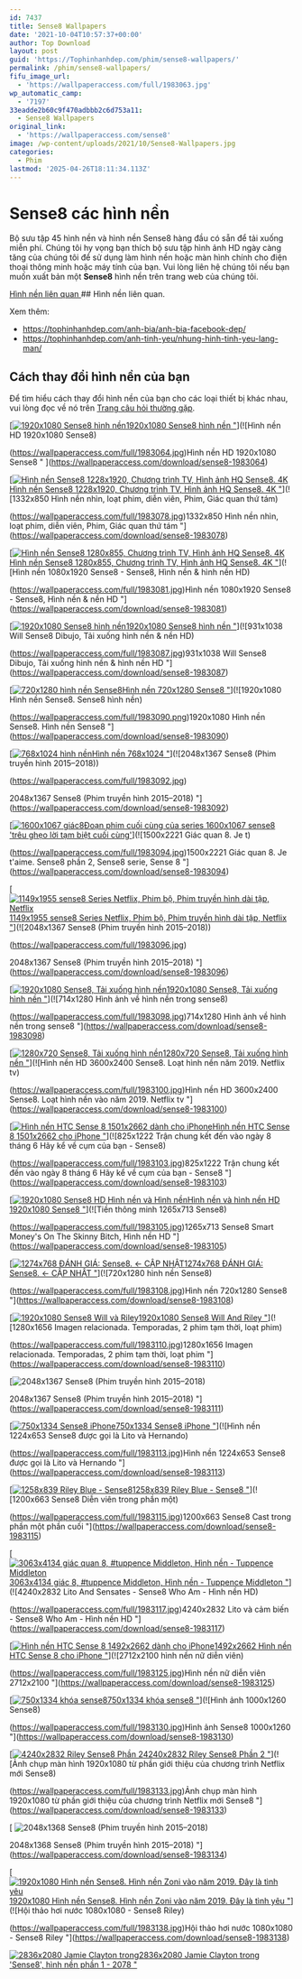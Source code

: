```yaml
---
id: 7437
title: Sense8 Wallpapers
date: '2021-10-04T10:57:37+00:00'
author: Top Download
layout: post
guid: 'https://Tophinhanhdep.com/phim/sense8-wallpapers/'
permalink: /phim/sense8-wallpapers/
fifu_image_url:
  - 'https://wallpaperaccess.com/full/1983063.jpg'
wp_automatic_camp:
  - '7197'
33eadde2b60c9f470adbbb2c6d753a11:
  - Sense8 Wallpapers
original_link:
  - 'https://wallpaperaccess.com/sense8'
image: /wp-content/uploads/2021/10/Sense8-Wallpapers.jpg
categories:
  - Phim
lastmod: '2025-04-26T18:11:34.113Z'
---
```

# Sense8 các hình nền

Bộ sưu tập 45 hình nền và hình nền Sense8 hàng đầu có sẵn để tải xuống miễn phí. Chúng tôi hy vọng bạn thích bộ sưu tập hình ảnh HD ngày càng tăng của chúng tôi để sử dụng làm hình nền hoặc màn hình chính cho điện thoại thông minh hoặc máy tính của bạn. Vui lòng liên hệ chúng tôi nếu bạn muốn xuất bản một **Sense8** hình nền trên trang web của chúng tôi.

[Hình nền liên quan ](#related) ## Hình nền liên quan.

   
 Xem thêm:

   
- <https://tophinhanhdep.com/anh-bia/anh-bia-facebook-dep/>
- <https://tophinhanhdep.com/anh-tinh-yeu/nhung-hinh-tinh-yeu-lang-man/>

## Cách thay đổi hình nền của bạn

Để tìm hiểu cách thay đổi hình nền của bạn cho các loại thiết bị khác nhau, vui lòng đọc về nó trên [Trang câu hỏi thường gặp](https://tophinhanhdep.com/faq/).

  
[[![1920x1080 Sense8 hình nền](https://wallpaperaccess.com/full/1983063.jpg)1920x1080 Sense8 hình nền "](https://wallpaperaccess.com/download/sense8-1983063)](![Hình nền HD 1920x1080 Sense8)

(https://wallpaperaccess.com/full/1983064.jpg)Hình nền HD 1920x1080 Sense8 " ](https://wallpaperaccess.com/download/sense8-1983064)

[[![Hình nền Sense8 1228x1920, Chương trình TV, Hình ảnh HQ Sense8.  4K](https://wallpaperaccess.com/full/1695664.jpg)Hình nền Sense8 1228x1920, Chương trình TV, Hình ảnh HQ Sense8. 4K "](https://wallpaperaccess.com/download/sense8-1695664)](![1332x850 Hình nền nhìn, loạt phim, diễn viên, Phim, Giác quan thứ tám)

(https://wallpaperaccess.com/full/1983078.jpg)1332x850 Hình nền nhìn, loạt phim, diễn viên, Phim, Giác quan thứ tám "](https://wallpaperaccess.com/download/sense8-1983078)

[[![Hình nền Sense8 1280x855, Chương trình TV, Hình ảnh HQ Sense8.  4K](https://wallpaperaccess.com/full/1983080.jpg)Hình nền Sense8 1280x855, Chương trình TV, Hình ảnh HQ Sense8. 4K "](https://wallpaperaccess.com/download/sense8-1983080)](![Hình nền 1080x1920 Sense8 - Sense8, Hình nền & hình nền HD)

(https://wallpaperaccess.com/full/1983081.jpg)Hình nền 1080x1920 Sense8 - Sense8, Hình nền &amp; nền HD "](https://wallpaperaccess.com/download/sense8-1983081)

[[![1920x1080 Sense8 hình nền](https://wallpaperaccess.com/full/1983083.jpg)1920x1080 Sense8 hình nền "](https://wallpaperaccess.com/download/sense8-1983083)](![931x1038 Will Sense8 Dibujo, Tải xuống hình nền & nền HD)

(https://wallpaperaccess.com/full/1983087.jpg)931x1038 Will Sense8 Dibujo, Tải xuống hình nền &amp; hình nền HD "](https://wallpaperaccess.com/download/sense8-1983087)

[[![720x1280 hình nền Sense8](https://wallpaperaccess.com/full/1983089.jpg)Hình nền 720x1280 Sense8 "](https://wallpaperaccess.com/download/sense8-1983089)](![1920x1080 Hình nền Sense8.  Sense8 hình nền)

(https://wallpaperaccess.com/full/1983090.png)1920x1080 Hình nền Sense8. Hình nền Sense8 "](https://wallpaperaccess.com/download/sense8-1983090)

[[![768x1024 hình nền](https://wallpaperaccess.com/full/1983091.jpg)Hình nền 768x1024 "](https://wallpaperaccess.com/download/sense8-1983091)](![2048x1367 Sense8 (Phim truyền hình 2015–2018))

(https://wallpaperaccess.com/full/1983092.jpg)

2048x1367 Sense8 (Phim truyền hình 2015–2018) "](https://wallpaperaccess.com/download/sense8-1983092)

[[![1600x1067 giác8](https://wallpaperaccess.com/full/1983093.jpg)Đoạn phim cuối cùng của series 1600x1067 sense8 'trêu ghẹo lời tạm biệt cuối cùng'](https://wallpaperaccess.com/download/sense8-1983093)](![1500x2221 Giác quan 8. Je t)

(https://wallpaperaccess.com/full/1983094.jpg)1500x2221 Giác quan 8. Je t'aime. Sense8 phần 2, Sense8 serie, Sense 8 "](https://wallpaperaccess.com/download/sense8-1983094)

[[![1149x1955 sense8 Series Netflix, Phim bộ, Phim truyền hình dài tập, Netflix](https://wallpaperaccess.com/full/1983095.jpg)1149x1955 sense8 Series Netflix, Phim bộ, Phim truyền hình dài tập, Netflix "](https://wallpaperaccess.com/download/sense8-1983095)](![2048x1367 Sense8 (Phim truyền hình 2015–2018))

(https://wallpaperaccess.com/full/1983096.jpg)

2048x1367 Sense8 (Phim truyền hình 2015–2018) "](https://wallpaperaccess.com/download/sense8-1983096)

[[![1920x1080 Sense8, Tải xuống hình nền](https://wallpaperaccess.com/full/1983097.jpg)1920x1080 Sense8, Tải xuống hình nền "](https://wallpaperaccess.com/download/sense8-1983097)](![714x1280 Hình ảnh về hình nền trong sense8)

(https://wallpaperaccess.com/full/1983098.jpg)714x1280 Hình ảnh về hình nền trong sense8 "](https://wallpaperaccess.com/download/sense8-1983098)

[[![1280x720 Sense8, Tải xuống hình nền](https://wallpaperaccess.com/full/1983099.jpg)1280x720 Sense8, Tải xuống hình nền "](https://wallpaperaccess.com/download/sense8-1983099)](![Hình nền HD 3600x2400 Sense8.  Loạt hình nền năm 2019. Netflix tv)

(https://wallpaperaccess.com/full/1983100.jpg)Hình nền HD 3600x2400 Sense8. Loạt hình nền vào năm 2019. Netflix tv "](https://wallpaperaccess.com/download/sense8-1983100)

[[![Hình nền HTC Sense 8 1501x2662 dành cho iPhone](https://wallpaperaccess.com/full/1983102.png)Hình nền HTC Sense 8 1501x2662 cho iPhone "](https://wallpaperaccess.com/download/sense8-1983102)](![825x1222 Trận chung kết đến vào ngày 8 tháng 6 Hãy kể về cụm của bạn - Sense8)

(https://wallpaperaccess.com/full/1983103.jpg)825x1222 Trận chung kết đến vào ngày 8 tháng 6 Hãy kể về cụm của bạn - Sense8 "](https://wallpaperaccess.com/download/sense8-1983103)

[[![1920x1080 Sense8 HD Hình nền và Hình nền](https://wallpaperaccess.com/full/1983104.jpg)Hình nền và hình nền HD 1920x1080 Sense8 "](https://wallpaperaccess.com/download/sense8-1983104)](![Tiền thông minh 1265x713 Sense8)

(https://wallpaperaccess.com/full/1983105.jpg)1265x713 Sense8 Smart Money's On The Skinny Bitch, Hình nền HD "](https://wallpaperaccess.com/download/sense8-1983105)

[[![1274x768 ĐÁNH GIÁ: Sense8.  ← CẬP NHẬT](https://wallpaperaccess.com/full/1983107.png)1274x768 ĐÁNH GIÁ: Sense8. ← CẬP NHẬT "](https://wallpaperaccess.com/download/sense8-1983107)](![720x1280 hình nền Sense8)

(https://wallpaperaccess.com/full/1983108.jpg)Hình nền 720x1280 Sense8 "](https://wallpaperaccess.com/download/sense8-1983108)

[[![1920x1080 Sense8 Will và Riley](https://wallpaperaccess.com/full/1983109.png)1920x1080 Sense8 Will And Riley "](https://wallpaperaccess.com/download/sense8-1983109)](![1280x1656 Imagen relacionada.  Temporadas, 2 phim tạm thời, loạt phim)

(https://wallpaperaccess.com/full/1983110.jpg)1280x1656 Imagen relacionada. Temporadas, 2 phim tạm thời, loạt phim "](https://wallpaperaccess.com/download/sense8-1983110)

[![2048x1367 Sense8 (Phim truyền hình 2015–2018)](https://wallpaperaccess.com/full/1983111.jpg)

2048x1367 Sense8 (Phim truyền hình 2015–2018) "](https://wallpaperaccess.com/download/sense8-1983111)

[[![750x1334 Sense8 iPhone](https://wallpaperaccess.com/full/1983112.png)750x1334 Sense8 iPhone "](https://wallpaperaccess.com/download/sense8-1983112)](![Hình nền 1224x653 Sense8 được gọi là Lito và Hernando)

(https://wallpaperaccess.com/full/1983113.jpg)Hình nền 1224x653 Sense8 được gọi là Lito và Hernando "](https://wallpaperaccess.com/download/sense8-1983113)

[[![1258x839 Riley Blue - Sense8](https://wallpaperaccess.com/full/1983114.jpg)1258x839 Riley Blue - Sense8 "](https://wallpaperaccess.com/download/sense8-1983114)](![1200x663 Sense8 Diễn viên trong phần một)

(https://wallpaperaccess.com/full/1983115.jpg)1200x663 Sense8 Cast trong phần một phần cuối "](https://wallpaperaccess.com/download/sense8-1983115)

[[![3063x4134 giác quan 8, #tuppence Middleton, Hình nền - Tuppence Middleton](https://wallpaperaccess.com/full/1983116.jpg)3063x4134 giác 8, #tuppence Middleton, Hình nền - Tuppence Middleton "](https://wallpaperaccess.com/download/sense8-1983116)](![4240x2832 Lito And Sensates - Sense8 Who Am - Hình nền HD)

(https://wallpaperaccess.com/full/1983117.jpg)4240x2832 Lito và cảm biến - Sense8 Who Am - Hình nền HD "](https://wallpaperaccess.com/download/sense8-1983117)

[[![Hình nền HTC Sense 8 1492x2662 dành cho iPhone](https://wallpaperaccess.com/full/1796577.png)1492x2662 Hình nền HTC Sense 8 cho iPhone "](https://wallpaperaccess.com/download/sense8-1796577)](![2712x2100 hình nền nữ diễn viên)

(https://wallpaperaccess.com/full/1983125.jpg)Hình nền nữ diễn viên 2712x2100 "](https://wallpaperaccess.com/download/sense8-1983125)

[[![750x1334 khóa sense8](https://wallpaperaccess.com/full/1983128.png)750x1334 khóa sense8 "](https://wallpaperaccess.com/download/sense8-1983128)](![Hình ảnh 1000x1260 Sense8)

(https://wallpaperaccess.com/full/1983130.jpg)Hình ảnh Sense8 1000x1260 "](https://wallpaperaccess.com/download/sense8-1983130)

[[![4240x2832 Riley Sense8 Phần 2](https://wallpaperaccess.com/full/1983131.jpg)4240x2832 Riley Sense8 Phần 2 "](https://wallpaperaccess.com/download/sense8-1983131)](![Ảnh chụp màn hình 1920x1080 từ phần giới thiệu của chương trình Netflix mới Sense8)

(https://wallpaperaccess.com/full/1983133.jpg)Ảnh chụp màn hình 1920x1080 từ phần giới thiệu của chương trình Netflix mới Sense8 "](https://wallpaperaccess.com/download/sense8-1983133)

[ ![2048x1368 Sense8 (Phim truyền hình 2015–2018)](https://wallpaperaccess.com/full/1983134.jpg)

2048x1368 Sense8 (Phim truyền hình 2015–2018) "](https://wallpaperaccess.com/download/sense8-1983134)

[[![1920x1080 Hình nền Sense8.  Hình nền Zoni vào năm 2019. Đây là tình yêu](https://wallpaperaccess.com/full/1983135.jpg)1920x1080 Hình nền Sense8. Hình nền Zoni vào năm 2019. Đây là tình yêu "](https://wallpaperaccess.com/download/sense8-1983135)](![Hội thảo hơi nước 1080x1080 - Sense8 Riley)

(https://wallpaperaccess.com/full/1983138.jpg)Hội thảo hơi nước 1080x1080 - Sense8 Riley "](https://wallpaperaccess.com/download/sense8-1983138)

[![2836x2080 Jamie Clayton trong ](https://wallpaperaccess.com/full/1983142.jpg)2836x2080 Jamie Clayton trong 'Sense8', hình nền phần 1 - 2078 "](https://wallpaperaccess.com/download/sense8-1983142)
